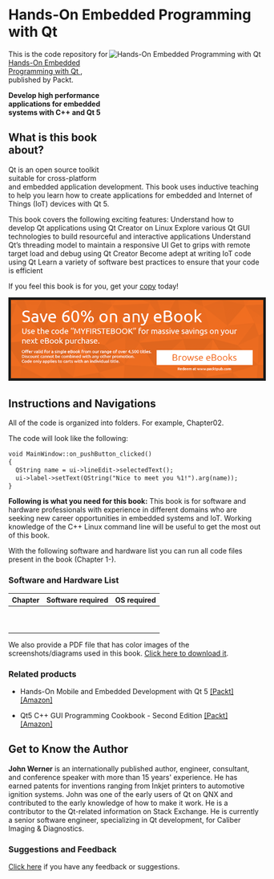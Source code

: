 # Hands-On Embedded Programming with Qt 

<a href="https://www.packtpub.com/in/application-development/hands-embedded-programming-qt?utm_source=github&utm_medium=repository&utm_campaign=9781789952063"><img src="https://www.packtpub.com/media/catalog/product/cache/e4d64343b1bc593f1c5348fe05efa4a6/9/7/9781789952063-original.jpeg" alt="Hands-On Embedded Programming with Qt " height="256px" align="right"></a>

This is the code repository for [Hands-On Embedded Programming with Qt ](https://www.packtpub.com/in/application-development/hands-embedded-programming-qt?utm_source=github&utm_medium=repository&utm_campaign=9781789952063), published by Packt.

**Develop high performance applications for embedded systems with C++ and Qt 5**

## What is this book about?
Qt is an open source toolkit suitable for cross-platform and embedded application development. This book uses inductive teaching to help you learn how to create applications for embedded and Internet of Things (IoT) devices with Qt 5.


This book covers the following exciting features:
Understand how to develop Qt applications using Qt Creator on Linux 
Explore various Qt GUI technologies to build resourceful and interactive applications 
Understand Qt’s threading model to maintain a responsive UI 
Get to grips with remote target load and debug using Qt Creator 
Become adept at writing IoT code using Qt 
Learn a variety of software best practices to ensure that your code is efficient

If you feel this book is for you, get your [copy](https://www.amazon.com/dp/1789952069) today!

<a href="https://www.packtpub.com/?utm_source=github&utm_medium=banner&utm_campaign=GitHubBanner"><img src="https://raw.githubusercontent.com/PacktPublishing/GitHub/master/GitHub.png" 
alt="https://www.packtpub.com/" border="5" /></a>

## Instructions and Navigations
All of the code is organized into folders. For example, Chapter02.

The code will look like the following:
```
void MainWindow::on_pushButton_clicked()
{
  QString name = ui->lineEdit->selectedText();
  ui->label->setText(QString("Nice to meet you %1!").arg(name));
}
```

**Following is what you need for this book:**
This book is for software and hardware professionals with experience in different domains who are seeking new career opportunities in embedded systems and IoT. Working knowledge of the C++ Linux command line will be useful to get the most out of this book.

With the following software and hardware list you can run all code files present in the book (Chapter 1-).
### Software and Hardware List
| Chapter | Software required | OS required |
| -------- | ------------------------------------ | ----------------------------------- |
|  |  |  |
|  |  |  |
|  |  |  |
|  |  |  |
|  |  |  |
|  |  |  |
|  |  |  |
|  |  |  |
|  |  |  |
|  |  |  |

We also provide a PDF file that has color images of the screenshots/diagrams used in this book. [Click here to download it](https://static.packt-cdn.com/downloads/9781789952063_ColorImages.pdf).

### Related products
* Hands-On Mobile and Embedded Development with Qt 5  [[Packt]](https://www.packtpub.com/application-development/hands-mobile-and-embedded-development-qt-5?utm_source=github&utm_medium=repository&utm_campaign=9781789614817) [[Amazon]](https://www.amazon.com/dp/1789614813)

* Qt5 C++ GUI Programming Cookbook - Second Edition  [[Packt]](https://www.packtpub.com/application-development/qt5-c-gui-programming-cookbook-second-edition?utm_source=github&utm_medium=repository&utm_campaign=9781789803822) [[Amazon]](https://www.amazon.com/dp/B07Q48T93C)

## Get to Know the Author
**John Werner**
is an internationally published author, engineer, consultant, and conference speaker with more than 15 years' experience. He has earned patents for inventions ranging from Inkjet printers to automotive ignition systems. John was one of the early users of Qt on QNX and contributed to the early knowledge of how to make it work. He is a contributor to the Qt-related information on Stack Exchange. He is currently a senior software engineer, specializing in Qt development, for Caliber Imaging & Diagnostics.

### Suggestions and Feedback
[Click here](https://docs.google.com/forms/d/e/1FAIpQLSdy7dATC6QmEL81FIUuymZ0Wy9vH1jHkvpY57OiMeKGqib_Ow/viewform) if you have any feedback or suggestions.


